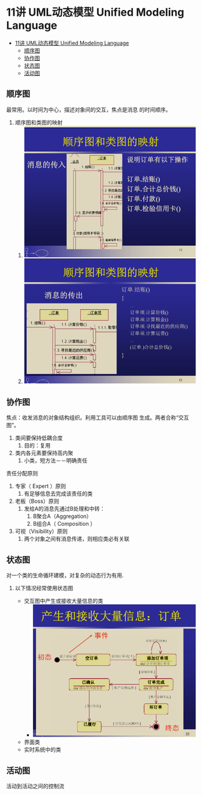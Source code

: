 # 11讲 UML动态模型 Unified Modeling Language

- [11讲 UML动态模型 Unified Modeling Language](#11讲-uml动态模型-unified-modeling-language)
  - [顺序图](#顺序图)
  - [协作图](#协作图)
  - [状态图](#状态图)
  - [活动图](#活动图)

## 顺序图

最常用。以时间为中心，描述对象间的交互，焦点是消息
的时间顺序。

1. 顺序图和类图的映射
   1. ![20220612200147](https://raw.githubusercontent.com/Logible/Image/main/note_image/20220612200147.png)
   2. ![20220612200154](https://raw.githubusercontent.com/Logible/Image/main/note_image/20220612200154.png)

## 协作图

焦点：收发消息的对象结构组织。利用工具可以由顺序图
生成。两者合称“交互图”。

1. 类间要保持低耦合度
   1. 目的：复用
2. 类内各元素要保持高内聚
   1. 小类，短方法－－明确责任

责任分配原则

1. 专家（ Expert ）原则
   1. 有足够信息去完成该责任的类
2. 老板（Boss）原则
   1. 发给A的消息先通过B处理和中转：
      1. B聚合A（Aggregation）
      2. B组合A（ Composition ）
3. 可视（Visibility）原则
   1. 两个对象之间有消息传递，则相应类必有关联

## 状态图

对一个类的生命循环建模，对复杂的动态行为有用.

1. 以下情况经常使用状态图

   - 交互图中产生或接收大量信息的类
     - ![20220612203941](https://raw.githubusercontent.com/Logible/Image/main/note_image/20220612203941.png)
   - 界面类
   - 实时系统中的类

## 活动图

活动到活动之间的控制流
